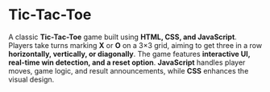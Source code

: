 # Tic-Tac-Toe
A classic **Tic-Tac-Toe** game built using **HTML, CSS, and JavaScript**. Players take turns marking **X** or **O** on a 3×3 grid, aiming to get three in a row **horizontally, vertically, or diagonally**. The game features **interactive UI, real-time win detection, and a reset option**. **JavaScript** handles player moves, game logic, and result announcements, while **CSS** enhances the visual design.
